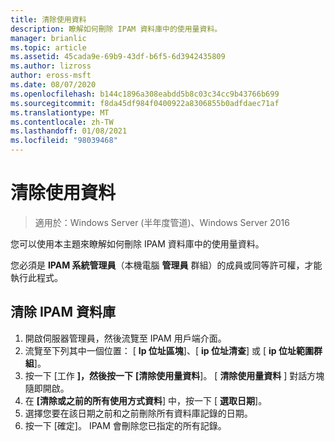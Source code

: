 ```yaml
---
title: 清除使用資料
description: 瞭解如何刪除 IPAM 資料庫中的使用量資料。
manager: brianlic
ms.topic: article
ms.assetid: 45cada9e-69b9-43df-b6f5-6d3942435809
ms.author: lizross
author: eross-msft
ms.date: 08/07/2020
ms.openlocfilehash: b144c1896a308eabdd5b8c03c34cc9b43766b699
ms.sourcegitcommit: f8da45df984f0400922a8306855b0adfdaec71af
ms.translationtype: MT
ms.contentlocale: zh-TW
ms.lasthandoff: 01/08/2021
ms.locfileid: "98039468"
---
```

# <a name="purge-utilization-data"></a>清除使用資料

>適用於：Windows Server (半年度管道)、Windows Server 2016

您可以使用本主題來瞭解如何刪除 IPAM 資料庫中的使用量資料。

您必須是 **IPAM 系統管理員**（本機電腦 **管理員** 群組）的成員或同等許可權，才能執行此程式。

## <a name="to-purge-the-ipam-database"></a>清除 IPAM 資料庫
1. 開啟伺服器管理員，然後流覽至 IPAM 用戶端介面。
2. 流覽至下列其中一個位置： [ **Ip 位址區塊**]、[ **ip 位址清查**] 或 [ **ip 位址範圍群組**]。
3. 按一下 [工作 **]，然後按一下** **[清除使用量資料**]。 [ **清除使用量資料** ] 對話方塊隨即開啟。
4. 在 **[清除或之前的所有使用方式資料**] 中，按一下 [ **選取日期**]。
5. 選擇您要在該日期之前和之前刪除所有資料庫記錄的日期。
6. 按一下 [確定]。 IPAM 會刪除您已指定的所有記錄。
